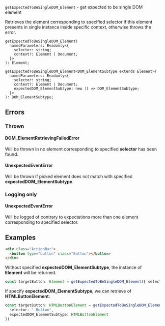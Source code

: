 `getExpectedToBeSingleDOM_Element` - get expected to be single DOM element

Retrieves the element corresponding to specified selector if this element presents in single instance inside specific context, 
otherwise throws the error.

```
getExpectedToBeSingleDOM_Element(
  namedParameters: Readonly<{
    selector: string;
    context?: Element | Document;
  }>
): Element;

getExpectedToBeSingleDOM_Element<DOM_ElementSubtype extends Element>(
  namedParameters: Readonly<{
    selector: string;
    context?: Element | Document;
    expectedDOM_ElementSubtype: new () => DOM_ElementSubtype;
  }>
): DOM_ElementSubtype;
```


## Errors
### Thrown
#### DOM_ElementRetrievingFailedError

Will be thrown in no element corresponding to specified **selector** has been found.


#### UnexpectedEventError

Will be thrown if picked element does not match with specified **expectedDOM_ElementSubtype**.


### Logging only

#### UnexpectedEventError

Will be logged of contrary to expectations more than one element corresponding to specified selector.


## Examples 

```html
<div class="ActionBar">
  <button type="button" class="Button"></button>
</div>
```

Without specified **expectedDOM_ElementSubtype**, the instance of **Element** will be returned.

```typescript
const targetButton: Element = getExpectedToBeSingleDOM_Element({ selector: ".Button" });
```

If specify **expectedDOM_ElementSubtype**, we can retrieve of **HTMLButtonElement**:

```typescript
const targetButton: HTMLButtonElement = getExpectedToBeSingleDOM_Element({
  selector: ".Button",
  expectedDOM_ElementSubtype: HTMLButtonElement
})
```
